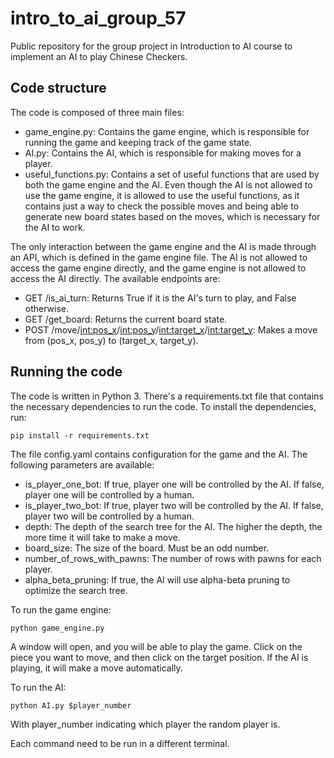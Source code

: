 # intro_to_ai_group_57

Public repository for the group project in Introduction to AI course to implement an AI to play Chinese Checkers.

## Code structure

The code is composed of three main files:

- game_engine.py: Contains the game engine, which is responsible for running the game and keeping track of the game state.
- AI.py: Contains the AI, which is responsible for making moves for a player.
- useful_functions.py: Contains a set of useful functions that are used by both the game engine and the AI. Even though the AI is not allowed to use the game engine, it is allowed to use the useful functions, as it contains just a way to check the possible moves and being able to generate new board states based on the moves, which is necessary for the AI to work.

The only interaction between the game engine and the AI is made through an API, which is defined in the game engine file. The AI is not allowed to access the game engine directly, and the game engine is not allowed to access the AI directly. The available endpoints are:

- GET /is_ai_turn: Returns True if it is the AI's turn to play, and False otherwise.
- GET /get_board: Returns the current board state.
- POST /move/<int:pos_x>/<int:pos_y>/<int:target_x>/<int:target_y>: Makes a move from (pos_x, pos_y) to (target_x, target_y).

## Running the code

The code is written in Python 3. There's a requirements.txt file that contains the necessary dependencies to run the code. To install the dependencies, run:

```
pip install -r requirements.txt
```

The file config.yaml contains configuration for the game and the AI. The following parameters are available:

- is_player_one_bot: If true, player one will be controlled by the AI. If false, player one will be controlled by a human.
- is_player_two_bot: If true, player two will be controlled by the AI. If false, player two will be controlled by a human.
- depth: The depth of the search tree for the AI. The higher the depth, the more time it will take to make a move.
- board_size: The size of the board. Must be an odd number.
- number_of_rows_with_pawns: The number of rows with pawns for each player.
- alpha_beta_pruning: If true, the AI will use alpha-beta pruning to optimize the search tree.

To run the game engine:

```
python game_engine.py
```

A window will open, and you will be able to play the game. Click on the piece you want to move, and then click on the target position. If the AI is playing, it will make a move automatically.

To run the AI:

```
python AI.py $player_number
```

With player_number indicating which player the random player is.

Each command need to be run in a different terminal.
